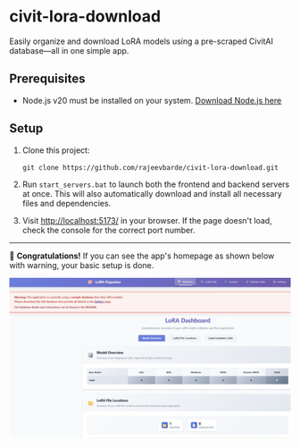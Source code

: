 # civit-lora-download

Easily organize and download LoRA models using a pre-scraped CivitAI database—all in one simple app.

## Prerequisites
- Node.js v20 must be installed on your system. [Download Node.js here](https://nodejs.org/en/download)

## Setup

1. Clone this project:
   ```
   git clone https://github.com/rajeevbarde/civit-lora-download.git
   ```

2. Run `start_servers.bat` to launch both the frontend and backend servers at once. This will also automatically download and install all necessary files and dependencies.

3. Visit [http://localhost:5173/](http://localhost:5173/) in your browser. If the page doesn't load, check the console for the correct port number.

---

🎉 **Congratulations!** If you can see the app's homepage as shown below with warning, your basic setup is done.

![App Homepage Screenshot](docs/images/homepage_sampledb.png)
